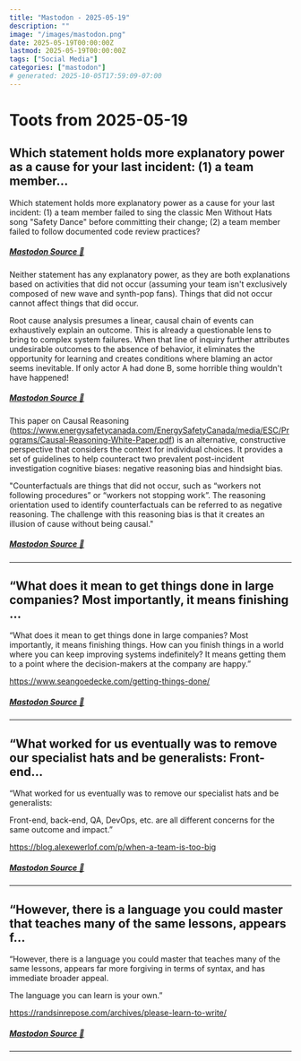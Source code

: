 ```yaml
---
title: "Mastodon - 2025-05-19"
description: ""
image: "/images/mastodon.png"
date: 2025-05-19T00:00:00Z
lastmod: 2025-05-19T00:00:00Z
tags: ["Social Media"]
categories: ["mastodon"]
# generated: 2025-10-05T17:59:09-07:00
---
```


# Toots from 2025-05-19

## Which statement holds more explanatory power as a cause for your last incident: (1) a team member...

Which statement holds more explanatory power as a cause for your last incident: (1) a team member failed to sing the classic Men Without Hats song "Safety Dance" before committing their change; (2) a team member failed to follow documented code review practices?

##### [Mastodon Source 🐘](https://hachyderm.io/@mweagle/114535727689244583)

Neither statement has any explanatory power, as they are both explanations based on activities that did not occur (assuming your team isn't exclusively composed of new wave and synth-pop fans). Things that did not occur cannot affect things that did occur.

Root cause analysis presumes a linear, causal chain of events can exhaustively explain an outcome. This is already a questionable lens to bring to complex system failures. When that line of inquiry further attributes undesirable outcomes to the absence of behavior, it eliminates the opportunity for learning and creates conditions where blaming an actor seems inevitable. If only actor A had done B, some horrible thing wouldn't have happened!

##### [Mastodon Source 🐘](https://hachyderm.io/@mweagle/114535729768531133)

This paper on Causal Reasoning (<https://www.energysafetycanada.com/EnergySafetyCanada/media/ESC/Programs/Causal-Reasoning-White-Paper.pdf>) is an alternative, constructive perspective that considers the context for individual choices. It provides a set of guidelines to help counteract two prevalent post-incident investigation cognitive biases: negative reasoning bias and hindsight bias.

"Counterfactuals are things that did not occur, such as “workers not following procedures” or “workers not stopping work”. The reasoning orientation used to identify counterfactuals can be referred to as negative reasoning. The challenge with this reasoning bias is that it creates an illusion of cause without being causal."

##### [Mastodon Source 🐘](https://hachyderm.io/@mweagle/114535730363308122)

---

## “What does it mean to get things done in large companies? Most importantly, it means finishing ...

“What does it mean to get things done in large companies? Most importantly, it means finishing things. How can you finish things in a world where you can keep improving systems indefinitely? It means getting them to a point where the decision-makers at the company are happy.”

<https://www.seangoedecke.com/getting-things-done/>

##### [Mastodon Source 🐘](https://hachyderm.io/@mweagle/114532510684443108)

---

## “What worked for us eventually was to remove our specialist hats and be generalists:  Front-end...

“What worked for us eventually was to remove our specialist hats and be generalists:

Front-end, back-end, QA, DevOps, etc. are all different concerns for the same outcome and impact.”

<https://blog.alexewerlof.com/p/when-a-team-is-too-big>

##### [Mastodon Source 🐘](https://hachyderm.io/@mweagle/114532318842298343)

---

## “However, there is a language you could master that teaches many of the same lessons, appears f...

“However, there is a language you could master that teaches many of the same lessons, appears far more forgiving in terms of syntax, and has immediate broader appeal.

The language you can learn is your own.”

<https://randsinrepose.com/archives/please-learn-to-write/>

##### [Mastodon Source 🐘](https://hachyderm.io/@mweagle/114532220157093084)

---

